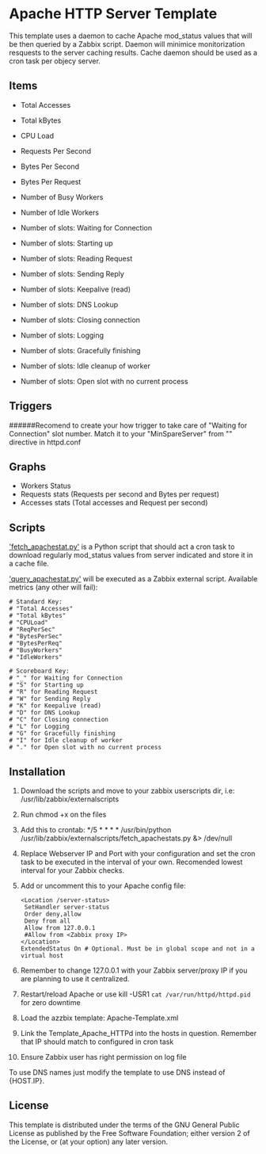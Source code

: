 Apache HTTP Server Template
=================

This template uses a daemon to cache Apache mod_status values that will be then queried by a Zabbix script.
Daemon will minimice monitorization resquests to the server caching results. 
Cache daemon should be used as a cron task per objecy server.

Items
-----

  * Total Accesses
  * Total kBytes
  * CPU Load
  * Requests Per Second
  * Bytes Per Second
  * Bytes Per Request
  * Number of Busy Workers
  * Number of Idle Workers

  * Number of slots: Waiting for Connection 
  * Number of slots: Starting up 
  * Number of slots: Reading Request
  * Number of slots: Sending Reply
  * Number of slots: Keepalive (read)
  * Number of slots: DNS Lookup
  * Number of slots: Closing connection 
  * Number of slots: Logging 
  * Number of slots: Gracefully finishing
  * Number of slots: Idle cleanup of worker 
  * Number of slots: Open slot with no current process
  
Triggers
--------

  ######Recomend to create your how trigger to take care of "Waiting for Connection" slot number. Match it to your "MinSpareServer" from "<IfModule prefork.c>" directive in httpd.conf

Graphs
------

  *  Workers Status
  *  Requests stats (Requests per second and Bytes per request)
  *  Accesses stats (Total accesses and Request per second)

Scripts
-------

['fetch_apachestat.py']() is a Python script that should act a cron task to download regularly mod_status values from server indicated and store it in a cache file. 

['query_apachestat.py']() will be executed as a Zabbix external script. Available metrics (any other will fail):

    # Standard Key:
    # "Total Accesses"
    # "Total kBytes"
    # "CPULoad"
    # "ReqPerSec"
    # "BytesPerSec"
    # "BytesPerReq"
    # "BusyWorkers"
    # "IdleWorkers"

    # Scoreboard Key:
    # "_" for Waiting for Connection
    # "S" for Starting up
    # "R" for Reading Request
    # "W" for Sending Reply
    # "K" for Keepalive (read)
    # "D" for DNS Lookup
    # "C" for Closing connection 
    # "L" for Logging
    # "G" for Gracefully finishing
    # "I" for Idle cleanup of worker
    # "." for Open slot with no current process

Installation
------------

 1. Download the scripts and move to your zabbix userscripts dir, i.e: /usr/lib/zabbix/externalscripts
 2. Run chmod +x on the files
 3. Add this to crontab: */5 * * * * /usr/bin/python /usr/lib/zabbix/externalscripts/fetch_apachestats.py <Webserver IP> <Webserver Port> &> /dev/null
 4. Replace Webserver IP and Port with your configuration and set the cron task to be executed in the interval of your own. Recomended lowest interval for your Zabbix checks.
 5. Add or uncomment this to your Apache config file:

        <Location /server-status>
         SetHandler server-status
         Order deny,allow
         Deny from all
         Allow from 127.0.0.1
         #Allow from <Zabbix proxy IP>
        </Location>
        ExtendedStatus On # Optional. Must be in global scope and not in a virtual host

 7. Remember to change 127.0.0.1 with your Zabbix server/proxy IP if you are planning to use it centralized. 
 8. Restart/reload Apache or use kill -USR1 `cat /var/run/httpd/httpd.pid` for zero downtime
 9. Load the azzbix template:  Apache-Template.xml
 10. Link the Template_Apache_HTTPd into the hosts in question. Remember that IP should match to configured in cron task
 11. Ensure Zabbix user has right permission on log file


 To use DNS names just modify the template to use DNS instead of {HOST.IP}.

License
-------

This template is distributed under the terms of the GNU General Public License as published by the Free Software Foundation; either version 2 of the  License, or (at your option) any later version.